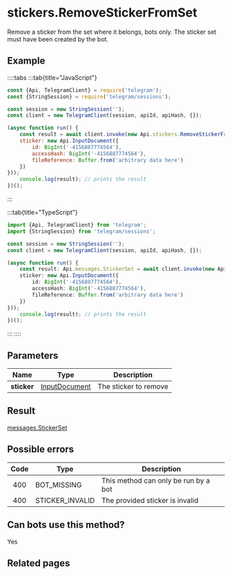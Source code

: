 # stickers.RemoveStickerFromSet

Remove a sticker from the set where it belongs, bots only. The sticker set must have been created by the bot.



## Example

::::tabs
:::tab{title="JavaScript"}
```js
const {Api, TelegramClient} = require('telegram');
const {StringSession} = require('telegram/sessions');

const session = new StringSession('');
const client = new TelegramClient(session, apiId, apiHash, {});

(async function run() {
    const result = await client.invoke(new Api.stickers.RemoveStickerFromSet({
    sticker: new Api.InputDocument({
        id: BigInt('-4156887774564'),
        accessHash: BigInt('-4156887774564'),
        fileReference: Buffer.from('arbitrary data here')
    })
}));
    console.log(result); // prints the result
})();
```
:::

:::tab{title="TypeScript"}
```ts
import {Api, TelegramClient} from 'telegram';
import {StringSession} from 'telegram/sessions';

const session = new StringSession('');
const client = new TelegramClient(session, apiId, apiHash, {});

(async function run() {
    const result: Api.messages.StickerSet = await client.invoke(new Api.stickers.RemoveStickerFromSet({
    sticker: new Api.InputDocument({
        id: BigInt('-4156887774564'),
        accessHash: BigInt('-4156887774564'),
        fileReference: Buffer.from('arbitrary data here')
    })
}));
    console.log(result); // prints the result
})();
```
:::
::::



## Parameters

| Name | Type | Description |
| :--: | ---- | ----------- |
| **sticker** | [InputDocument](https://core.telegram.org/type/InputDocument) | The sticker to remove 


## Result

[messages.StickerSet](https://core.telegram.org/type/messages.StickerSet)



## Possible errors

| Code | Type | Description |
| :--: | ---- | ----------- |
| 400 | BOT\_MISSING | This method can only be run by a bot 
| 400 | STICKER\_INVALID | The provided sticker is invalid 


## Can bots use this method?

Yes

## Related pages


